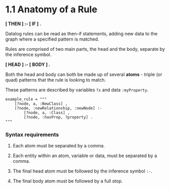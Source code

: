 # 1.1 Anatomy of a Rule

**\[ THEN \] :- \[ IF \] .**

Datalog rules can be read as then-if statements, adding new data to the graph where a specified pattern is matched.

Rules are comprised of two main parts, the head and the body, separate by the inference symbol.

**\[ HEAD \] :- \[ BODY \] .**

Both the head and body can both be made up of several **atoms** - triple (or quad) patterns that the rule is looking to match.

These patterns are described by variables `?x` and data `:myProperty`.

```
example_rule = """
    [?node, a, :NewClass] ,
    [?node, :newRelationship, :newNode] :-
        [?node, a, :Class] ,
        [?node, :hasProp, ?property] .
"""
```

### Syntax requirements

1. Each atom must be separated by a comma.

2. Each entity within an atom, variable or data, must be separated by a comma.

3. The final head atom must be followed by the inference symbol `:-`.

4. The final body atom must be followed by a full stop.